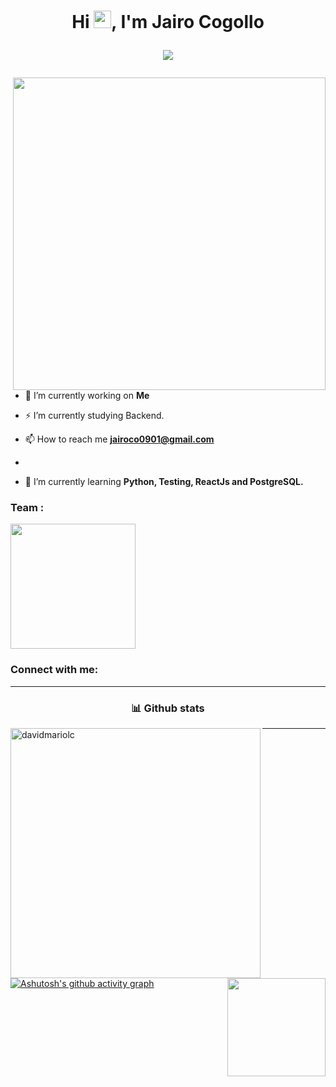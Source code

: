 <h1 align="center">
Hi <img src="https://media.giphy.com/media/hvRJCLFzcasrR4ia7z/giphy.gif" width="28">, I'm Jairo Cogollo
<p>
  <img
       align="center"
     src="https://readme-typing-svg.herokuapp.com?font=wotfard&size=19&duration=4000&color=F7E95D&vCenter=true&width=405&height=62&lines=I'm+a+systems+engineer.;focused+on+the+backend+developer+area;passionate+about+mobile+app+;development+and+web+design"
     >
</p>
</h1>




<img align="right" src="https://media.giphy.com/media/SWoSkN6DxTszqIKEqv/giphy.gif" width="500"/>

- 🔭 I’m currently working on **Me**

- ⚡ I’m currently studying Backend.

- 📫 How to reach me **jairoco0901@gmail.com**
- 
- 🌱 I’m currently learning **Python, Testing, ReactJs and PostgreSQL.**




<h3 align="left">Team :</h3>
<img src="https://github.com/prafulla-codes/sorting-hat/blob/master/pics/hufflepuff_badge.gif"  width="200px">

<h3 align="left">Connect with me:</h3>

<p align="left">  


</p>

<hr> 
<h3 align="center">📊 Github stats</h3>

<!-- <br/> -->
<img align="left"  src="https://github-readme-stats.vercel.app/api?username=jairoCO10&show_icons=true&locale=en&theme=react&hide_border=true&bg_color=1d1f21&title_color=ffffff&icon_color=2bbc8a" alt="davidmariolc"  width="400px"/>   

  <img align="right" src="https://github-readme-stats.vercel.app/api/top-langs/?username=jairoCO10&layout=compact&theme=react&hide_border=true&bg_color=1d1f21&title_color=ffffff&icon_color=2bbc8a" height="157px"/>
<a align='center'>
  
</a>
<hr> 

[![Ashutosh's github activity graph](https://activity-graph.herokuapp.com/graph?username=jairoCO10&bg_color=000000&color=9e4c98&line=dc09ce&point=d31212&area=true&hide_border=true)](https://github.com/ashutosh00710/github-readme-activity-graph)
